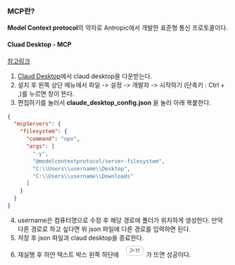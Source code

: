 ### MCP란?

**Model Context protocol**의 약자로 Antropic에서 개발한 표준형 통신 프로토콜이다.


#### Cluad Desktop - MCP

[참고링크](https://modelcontextprotocol.io/quickstart/user)

1. [Claud Desktop](https://claude.ai/download)에서 claud desktop을 다운받는다.
2. 설치 후 왼쪽 상단 메뉴에서 파일 -> 설정 -> 개발자 -> 시작하기 (단축키 : Ctrl + ,)를 누르면 창이 뜬다.
3. 편집하기를 눌러서 **claude_desktop_config.json** 을 눌러 아래 복붙한다.
```json
{
  "mcpServers": {
    "filesystem": {
      "command": "npx",
      "args": [
        "-y",
        "@modelcontextprotocol/server-filesystem",
        "C:\\Users\\username\\Desktop",
        "C:\\Users\\username\\Downloads"
      ]
    }
  }
}
```
4. username은 컴퓨터명으로 수정 후 해당 경로에 폴더가 위치하게 생성한다. 만약 다른 경로로 하고 싶다면 위 json 파일에 다른 경로를 입력하면 된다.
5. 저장 후 json 파일과 claud desktop을 종료한다.
6. 재실행 후 하얀 텍스트 박스 왼쪽 하단에 ![성공](./image/success.png)가 뜨면 성공이다.
